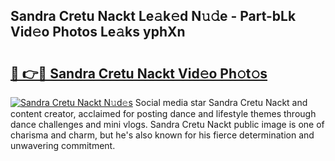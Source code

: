 ## Sandra Cretu Nackt Le𝚊k𝚎d N𝚞𝚍e - Part-bLk Vid𝚎o Photos Le𝚊ks yphXn

# <h2><a href="http://fb22qst.evod.top/?m=Sandra+Cretu+Nackt">🔗 👉🔴 Sandra Cretu Nackt Vid𝚎o Ph𝚘t𝚘s</a></h2>

[![Sandra Cretu Nackt N𝚞d𝚎s](https://i.imgur.com/8V9OHl7.gif)](http://fb22qst.evod.top/?m=Sandra+Cretu+Nackt)
Social media star Sandra Cretu Nackt and content creator, acclaimed for posting dance and lifestyle themes through dance challenges and mini vlogs. Sandra Cretu Nackt public image is one of charisma and charm, but he's also known for his fierce determination and unwavering commitment. 
